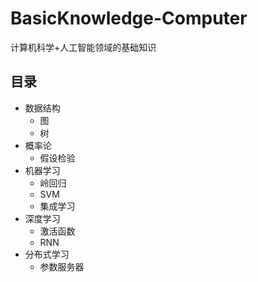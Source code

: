 # BasicKnowledge-Computer
计算机科学+人工智能领域的基础知识

## 目录
- 数据结构
    - 图
    - 树
- 概率论
    - 假设检验
- 机器学习
    - 岭回归
    - SVM
    - 集成学习
- 深度学习
    - 激活函数
    - RNN
- 分布式学习
    - 参数服务器

